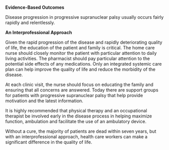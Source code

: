**Evidence-Based Outcomes**

Disease progression in progressive supranuclear palsy usually occurs fairly rapidly and relentlessly.

**An Interprofessional Approach**

Given the rapid progression of the disease and rapidly deteriorating quality of life, the education of the patient and family is critical. The home care nurse should closely monitor the patient with particular attention to daily living activities. The pharmacist should pay particular attention to the potential side effects of any medications. Only an integrated systemic care plan can help improve the quality of life and reduce the morbidity of the disease.

At each clinic visit, the nurse should focus on educating the family and ensuring that all concerns are answered. Today there are support groups for patients with progressive supranuclear palsy that help provide motivation and the latest information.

It is highly recommended that physical therapy and an occupational therapist be involved early in the disease process in helping maximize function, ambulation and facilitate the use of an ambulatory device.

Without a cure, the majority of patients are dead within seven years, but with an interprofessional approach, health care workers can make a significant difference in the quality of life.